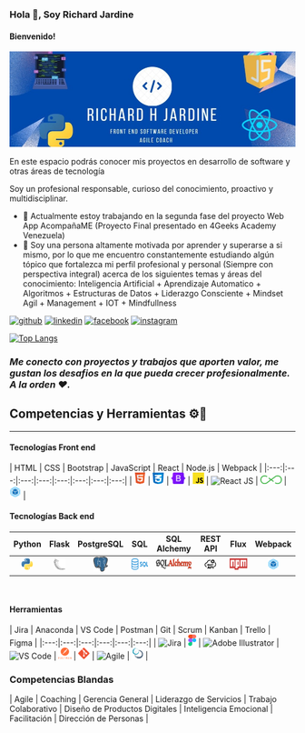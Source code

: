 ### Hola 👋, Soy Richard Jardine
#### Bienvenido! 
![Busco oportunidades como Frontend Developer ](./assets/img/RJ-banner-github.jpg)

En este espacio podrás conocer mis proyectos en desarrollo de software y otras áreas de tecnología

Soy un profesional responsable, curioso del conocimiento, proactivo y multidisciplinar. 

<!-- Habilidades: Java Script / React / Python / HTML / CSS / Flask / SQL / WEBPACK / AGILE COACHING / SCRUM / KANBAN /  -->

- 🔭 Actualmente estoy trabajando en la segunda fase del proyecto Web App AcompañaME (Proyecto Final presentado en 4Geeks Academy Venezuela) 
- 🌱 Soy una persona altamente motivada por aprender y superarse a si mismo, por lo que me encuentro constantemente estudiando algún tópico que fortalezca mi perfil profesional y personal (Siempre con perspectiva integral) acerca de los siguientes temas y áreas del conocimiento: Inteligencia Artificial + Aprendizaje Automatico + Algoritmos + Estructuras de Datos + Liderazgo Consciente + Mindset Agil + Management + IOT + Mindfullness 


[<img src='https://cdn.jsdelivr.net/npm/simple-icons@3.0.1/icons/github.svg' alt='github' height='40'>](https://github.com/rhjardine)  [<img src='https://cdn.jsdelivr.net/npm/simple-icons@3.0.1/icons/linkedin.svg' alt='linkedin' height='40'>](https://www.linkedin.com/in/www.linkedin.com/in/rhjardine/)  [<img src='https://cdn.jsdelivr.net/npm/simple-icons@3.0.1/icons/facebook.svg' alt='facebook' height='40'>](https://www.facebook.com/https://www.facebook.com/richardjardine.official)  [<img src='https://cdn.jsdelivr.net/npm/simple-icons@3.0.1/icons/instagram.svg' alt='instagram' height='40'>](https://www.instagram.com/@richardjardineofficial/)  

[![Top Langs](https://github-readme-stats.vercel.app/api/top-langs/?username=rhjardine)](https://github.com/anuraghazra/github-readme-stats)

<!-- # Hi everyone 👋🌵
> I'm Bryan Garcia, a Fullstack web developer with a mainly in love for Frontend development.

- Open to work
- 👨‍💻 I'm currently working as a Teacher Assistant at <a href="https://www.linkedin.com/school/4geeksacademy/mycompany/">4Geeks Academy</a> 
- If you want to contact me: <a href="https://www.linkedin.com/in/bryan-garcia-fullstack/"><img src="./assets/img/linkedin.png" width="15"> Linkedin</a>
- 📍 Based on Lima, Perú.  -->
 
### ***Me conecto con proyectos y trabajos que aporten valor, me gustan los desafios en la que pueda crecer profesionalmente. A la orden ❤.***

## Competencias y Herramientas ⚙🔨
<hr>

#### **Tecnologías Front end**

|  HTML  |  CSS  | Bootstrap  |  JavaScript  |  React  |  Node.js |  Webpack  |
|:---:|:---:|:---:|:---:|:---:|:---:|:---:|:---:|
|  <img src="./assets/img/html.png" width="20" alt="HTML"/> | <img src="./assets/img/css.png" width="20" alt="CSS"/>  |  <img src="./assets/img/bootstrap.png" height="20" alt="Boostrap"/>  |  <img src="./assets/img/javascript.png" width="20" alt="JavaScript"/>  |  <img src="./assets/img/react.png" width="20" alt="React JS"/>  |  <img src="./assets/img/flux.png" height="15" alt="FLux"/>  |  <img src="./assets/img/webpack.png" width="20" alt="Webpack"/>  |
<br>

#### **Tecnologías Back end**
|  Python  |  Flask  |  PostgreSQL  |  SQL  |  SQL Alchemy  |  REST API  |  Flux  |  Webpack  |
|:---:|:---:|:---:|:---:|:---:|:---:|:---:|:---:|
|  <img src="./assets/img/python-logo.png" width="20" alt="HTML"/> | <img src="./assets/img/flask.png" width="20" alt="Flask"/>  |  <img src="./assets/img/postgresql.png" width="25" alt="PostgreSQL"/>  |  <img src="./assets/img/sql.png" height="20" alt="SQL"/>  |  <img src="./assets/img/sql-alchemy-logo.png" height="20" alt="SQL Alchemy Logo"/>  |  <img src="./assets/img/rest-api.png" width="20" alt="REST API"/>  |  <img src="./assets/img/npm.png" height="20" alt="NPM"/>  |  <img src="./assets/img/webpack.png" width="20" alt="Webpack"/>  |
<br>

#### **Herramientas**
| Jira |  Anaconda  |  VS Code  |  Postman  |  Git  |  Scrum  |  Kanban  | Trello  |  Figma  |
|:---:|:---:|:---:|:---:|:---:|:---:|
|  <img src="./assets/img/Jira.png" height="20" alt="Jira"/> | <img src="./assets/img/figma.png" height="20" alt="Figma"/> | <img src="./assets/img/ai-logo.png" width="20" alt="Adobe Illustrator"/>  |  <img src="./assets/img/vscode-logo.png" width="25" alt="VS Code"/>  |  <img src="./assets/img/postman-logo.png" height="20" alt="Postman"/>  |  <img src="./assets/img/git.png" height="20" alt="GIT"/>  | <img scr="./assets/img/agile.png" width="20" alt="Agile"/> |   <img src="./assets/img/scrum-logo.png" width="20" alt="SCRUM"/>  |

### **Competencias Blandas**
| Agile |  Coaching  |  Gerencia General  |  Liderazgo de Servicios  |  Trabajo Colaborativo  |  Diseño de Productos Digitales | Inteligencia Emocional  | Facilitación  | Dirección de Personas |

<!-- <a align="center" href="https:///" >
    <img src="./assets/img/bg-logo.png" width="100" />
</a> -->
